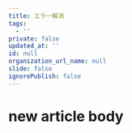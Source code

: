 ```yaml
---
title: エラー解消
tags:
  - ''
private: false
updated_at: ''
id: null
organization_url_name: null
slide: false
ignorePublish: false
---
```

# new article body
